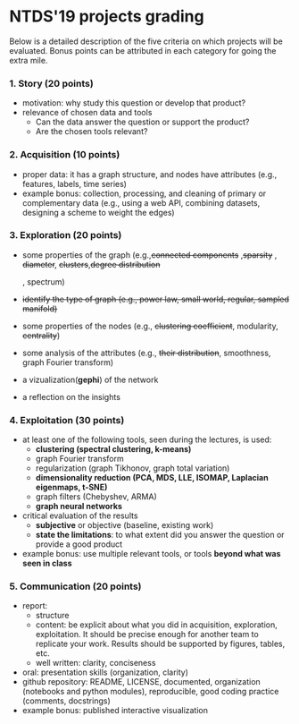 # NTDS'19 projects grading

Below is a detailed description of the five criteria on which projects will be evaluated.
Bonus points can be attributed in each category for going the extra mile.

### 1. Story (20 points)

* motivation: why study this question or develop that product?
* relevance of chosen data and tools
	* Can the data answer the question or support the product?
	* Are the chosen tools relevant?

### 2. Acquisition (10 points)

* proper data: it has a graph structure, and nodes have attributes (e.g., features, labels, time series)
* example bonus: collection, processing, and cleaning of primary or complementary data (e.g., using a web API, combining datasets, designing a scheme to weight the edges) 

### 3. Exploration (20 points)

* some properties of the graph (e.g.,~~connected components~~ ,~~sparsity~~ , ~~diameter~~, ~~clusters~~,~~degree distribution~~ 

  , spectrum)

* ~~identify the type of graph (e.g., power law, small world, regular, sampled manifold)~~

* some properties of the nodes (e.g., ~~clustering coefficient~~, modularity, ~~centrality~~)

* some analysis of the attributes (e.g., ~~their distribution~~, smoothness, graph Fourier transform)

* a vizualization(**gephi**) of the network

* a reflection on the insights

### 4. Exploitation (30 points)

* at least one of the following tools, seen during the lectures, is used:
	* **clustering (spectral clustering, k-means)**
	* graph Fourier transform 
	* regularization (graph Tikhonov, graph total variation) 
	* **dimensionality reduction (PCA, MDS, LLE, ISOMAP, Laplacian eigenmaps, t-SNE)**
	* graph filters (Chebyshev, ARMA)
	* **graph neural networks** 
* critical evaluation of the results
	* **subjective** or objective (baseline, existing work)
	* **state the limitations**: to what extent did you answer the question or provide a good product
* example bonus: use multiple relevant tools, or tools **beyond what was seen in class**

### 5. Communication (20 points)

* report: 
	* structure
	* content: be explicit about what you did in acquisition, exploration, exploitation. It should be precise enough for another team to replicate your work. Results should be supported by figures, tables, etc.
	* well written: clarity, conciseness 
* oral: presentation skills (organization, clarity)
* github repository: README, LICENSE, documented, organization (notebooks and python modules), reproducible, good coding practice (comments, docstrings)
* example bonus: published interactive visualization